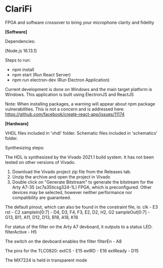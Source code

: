 # ClariFi

FPGA and software crossover to bring your microphone clarity and fidelity

**[Software]**

Dependencies:

[Node.js 16.13.1]

Steps to run:

- npm install
- npm start (Run React Server)
- npm run electron-dev (Run Electron Application)

Current development is done on Windows and the main target platform is Windows. This application is built using ElectronJS and ReactJS

Note: When installing packages, a warning will appear about npm package vulnerabilities. This is not a concern and is addressed here: https://github.com/facebook/create-react-app/issues/11174

**[Hardware]**

VHDL files included in 'vhdl' folder. Schematic files included in 'schematics' folder.

Synthesizing steps: 

The HDL is synthesized by the Vivado 2021.1 build system. It has not been tested on other versions of Vivado.
1. Download the Vivado project zip file from the Releases tab.
2. Unzip the archive and open the project in Vivado
3. Double click on "Generate Bitstream" to generate the bitstream for the Arty A7-35 (xc7a35ticsg324-1L) FPGA, which is preconfigured. Other devices may be selected, however neither performance nor compatibility are guaranteed.

The default pinout, which can also be found in the constraint file, is:
clk - E3
rst - C2
sampleIn[0:7] -  D4,  D3,  F4,  F3,  E2,  D2,  H2,  G2
sampleOut[0:7] - G13, B11, A11, D12, D13, B18, A18, K16

For status of the filter on the Arty A7 devboard, it outputs to a status LED:
filterActive - H5

The switch on the devboard enables the filter
filterEn - A8


The pins for the TLC0820:
extCS - E15
extRD - E16
extReady - D15

The MX7224 is held in transparent mode